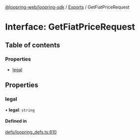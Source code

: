 [@loopring-web/loopring-sdk](../README.md) / [Exports](../modules.md) / GetFiatPriceRequest

# Interface: GetFiatPriceRequest

## Table of contents

### Properties

- [legal](GetFiatPriceRequest.md#legal)

## Properties

### legal

• **legal**: `string`

#### Defined in

[defs/loopring_defs.ts:610](https://github.com/Loopring/loopring_sdk/blob/a4b843d/src/defs/loopring_defs.ts#L610)
